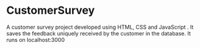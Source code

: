 # CustomerSurvey
A customer survey project developed using HTML, CSS  and JavaScript . It saves the feedback uniquely received by the customer in the database.
It runs on localhost:3000
